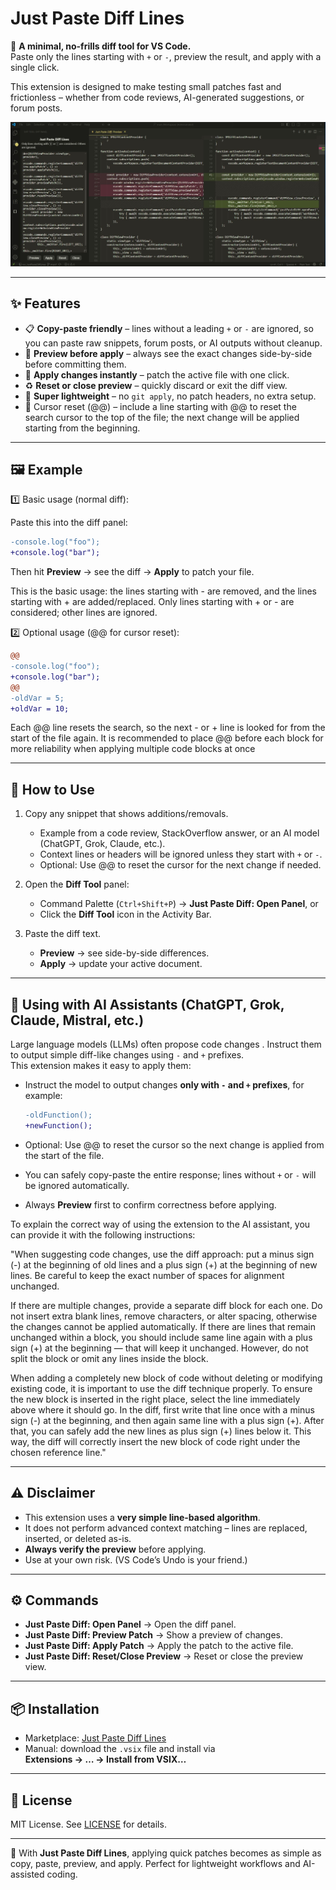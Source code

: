 # Just Paste Diff Lines

🚀 **A minimal, no-frills diff tool for VS Code.**  
Paste only the lines starting with `+` or `-`, preview the result, and apply with a single click.  

This extension is designed to make testing small patches fast and frictionless – whether from code reviews, AI-generated suggestions, or forum posts.


![Diff Tool Preview](media/sc.jpg)

---

## ✨ Features

- 📋 **Copy-paste friendly** – lines without a leading `+` or `-` are ignored, so you can paste raw snippets, forum posts, or AI outputs without cleanup.  
- 👀 **Preview before apply** – always see the exact changes side-by-side before committing them.  
- 🔨 **Apply changes instantly** – patch the active file with one click.  
- ♻️ **Reset or close preview** – quickly discard or exit the diff view.  
- 🎯 **Super lightweight** – no `git apply`, no patch headers, no extra setup.  
- 🔁 Cursor reset (@@) – include a line starting with @@ to reset the search cursor to the top of the file; the next change will be applied starting from the beginning.

---

## 🖼️ Example

1️⃣ Basic usage (normal diff):

Paste this into the diff panel:

```diff
-console.log("foo");
+console.log("bar");
```

Then hit **Preview** → see the diff → **Apply** to patch your file.  

This is the basic usage: the lines starting with - are removed, and the lines starting with + are added/replaced.
Only lines starting with + or - are considered; other lines are ignored.



2️⃣ Optional usage (@@ for cursor reset):

```diff
@@
-console.log("foo");
+console.log("bar");
@@
-oldVar = 5;
+oldVar = 10;
```
Each @@ line resets the search, so the next - or + line is looked for from the start of the file again.
It is recommended to place @@ before each block for more reliability when applying multiple code blocks at once

---

## 🚀 How to Use

1. Copy any snippet that shows additions/removals.  
   - Example from a code review, StackOverflow answer, or an AI model (ChatGPT, Grok, Claude, etc.).  
   - Context lines or headers will be ignored unless they start with `+` or `-`.  
   - Optional: Use @@ to reset the cursor for the next change if needed.

2. Open the **Diff Tool** panel:  
   - Command Palette (`Ctrl+Shift+P`) → **Just Paste Diff: Open Panel**, or  
   - Click the **Diff Tool** icon in the Activity Bar.  

3. Paste the diff text.  
   - **Preview** → see side-by-side differences.  
   - **Apply** → update your active document.  

---

## 🤖 Using with AI Assistants (ChatGPT, Grok, Claude, Mistral, etc.)

Large language models (LLMs) often propose code changes . Instruct them to output simple diff-like changes using `-` and `+` prefixes.  
This extension makes it easy to apply them:  

- Instruct the model to output changes **only with `-` and `+` prefixes**, for example:

  ```diff
  -oldFunction();
  +newFunction();
  ```
- Optional: Use @@ to reset the cursor so the next change is applied from the start of the file.
- You can safely copy-paste the entire response; lines without `+` or `-` will be ignored automatically.  
- Always **Preview** first to confirm correctness before applying.  

To explain the correct way of using the extension to the AI assistant, you can provide it with the following instructions:  

"When suggesting code changes, use the diff approach: put a minus sign (-) at the beginning of old lines and a plus sign (+) at the beginning of new lines. Be careful to keep the exact number of spaces for alignment unchanged.  

If there are multiple changes, provide a separate diff block for each one. Do not insert extra blank lines, remove characters, or alter spacing, otherwise the changes cannot be applied automatically. If there are lines that remain unchanged within a block, you should include same line again with a plus sign (+) at the beginning — that will keep it unchanged. However, do not split the block or omit any lines inside the block.  

When adding a completely new block of code without deleting or modifying existing code, it is important to use the diff technique properly. To ensure the new block is inserted in the right place, select the line immediately above where it should go. In the diff, first write that line once with a minus sign (-) at the beginning, and then again same line with a plus sign (+). After that, you can safely add the new lines as plus sign (+) lines below it. This way, the diff will correctly insert the new block of code right under the chosen reference line."  

---  


## ⚠️ Disclaimer

- This extension uses a **very simple line-based algorithm**.  
- It does not perform advanced context matching – lines are replaced, inserted, or deleted as-is.  
- **Always verify the preview** before applying.  
- Use at your own risk. (VS Code’s Undo is your friend.)  

---

## ⚙️ Commands

- **Just Paste Diff: Open Panel** → Open the diff panel.  
- **Just Paste Diff: Preview Patch** → Show a preview of changes.  
- **Just Paste Diff: Apply Patch** → Apply the patch to the active file.  
- **Just Paste Diff: Reset/Close Preview** → Reset or close the preview view.  

---

## 📦 Installation

- Marketplace: [Just Paste Diff Lines](https://marketplace.visualstudio.com/items?itemName=muvusoft.just-paste-diff-lines)  
- Manual: download the `.vsix` file and install via  
  **Extensions → … → Install from VSIX…**  

---

## 📄 License

MIT License. See [LICENSE](./LICENSE) for details.

---

🎯 With **Just Paste Diff Lines**, applying quick patches becomes as simple as copy, paste, preview, and apply. Perfect for lightweight workflows and AI-assisted coding.  
